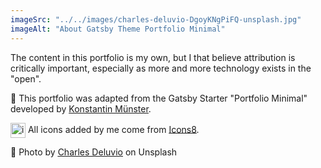 ```yaml
---
imageSrc: "../../images/charles-deluvio-DgoyKNgPiFQ-unsplash.jpg"
imageAlt: "About Gatsby Theme Portfolio Minimal"
---
```


The content in this portfolio is my own, but I that believe attribution is critically important, especially as more and more technology exists in the "open".  

🔁 This portfolio was adapted from the Gatsby Starter "Portfolio Minimal" developed by <a href="https://github.com/konstantinmuenster/gatsby-starter-portfolio-minimal-theme" target="_blank" rel="nofollow noopener noreferrer" aria-label="External Link"><u>Konstantin Münster</u></a>.

<p><img width="24" height="24" style="vertical-align:middle" src="https://img.icons8.com/color-glass/48/icons8-logo.png" alt="icons8-logo"/> All icons added by me come from <a href="https://icons8.com" target="_blank" rel="nofollow noopener noreferrer" aria-label="External Link"><u>Icons8</u></a>.</p>

📸 Photo by <a href="https://unsplash.com/@charlesdeluvio?utm_source=unsplash&utm_medium=referral&utm_content=creditCopyText" target="_blank" rel="nofollow noopener noreferrer" aria-label="External Link"><u>Charles Deluvio</u></a> on Unsplash